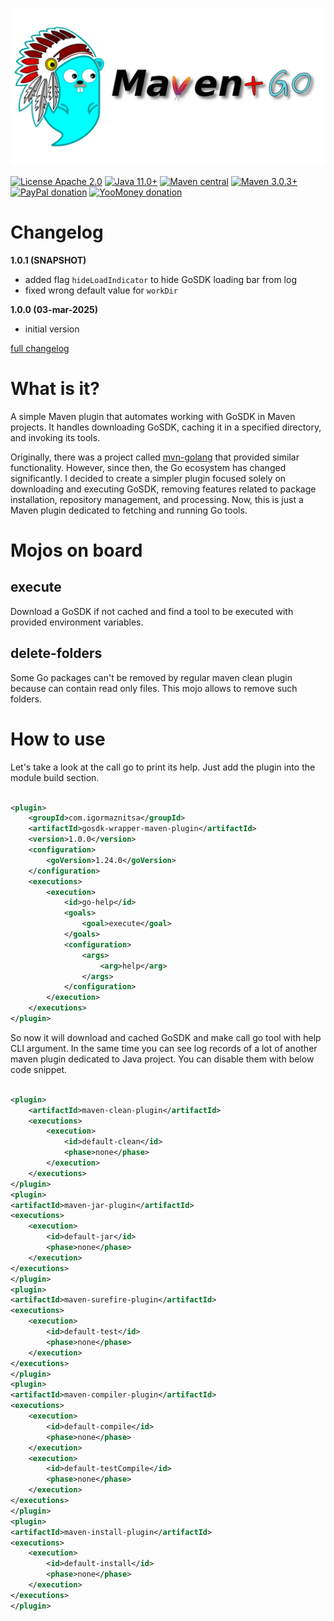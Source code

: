 ![mvn-golang](assets/git_banner.png)

[![License Apache 2.0](https://img.shields.io/badge/license-Apache%20License%202.0-green.svg)](http://www.apache.org/licenses/LICENSE-2.0)
[![Java 11.0+](https://img.shields.io/badge/java-11.0%2b-green.svg)](http://www.oracle.com/technetwork/java/javase/downloads/index.html)
[![Maven central](https://maven-badges.herokuapp.com/maven-central/com.igormaznitsa/gosdk-wrapper-maven-plugin/badge.svg)](http://search.maven.org/#artifactdetails|com.igormaznitsa|gosdk-wrapper-maven-plugin|1.0.0|jar)
[![Maven 3.0.3+](https://img.shields.io/badge/maven-3.8.1%2b-green.svg)](https://maven.apache.org/)
[![PayPal donation](https://img.shields.io/badge/donation-PayPal-cyan.svg)](https://www.paypal.com/cgi-bin/webscr?cmd=_s-xclick&hosted_button_id=AHWJHJFBAWGL2)
[![YooMoney donation](https://img.shields.io/badge/donation-Yoo.money-blue.svg)](https://yoomoney.ru/to/41001158080699)

# Changelog

__1.0.1 (SNAPSHOT)__

- added flag `hideLoadIndicator` to hide GoSDK loading bar from log
- fixed wrong default value for `workDir`

__1.0.0 (03-mar-2025)__

- initial version

[full changelog](https://github.com/raydac/gosdk-wrapper-maven-plugin/blob/master/CHANGELOG.md)

# What is it?

A simple Maven plugin that automates working with GoSDK in Maven projects. It handles downloading GoSDK, caching it in a
specified directory, and invoking its tools.

Originally, there was a project called [mvn-golang](https://github.com/raydac/mvn-golang) that provided similar
functionality. However, since then, the Go ecosystem has changed significantly. I decided to create a simpler plugin
focused solely on downloading and executing GoSDK, removing features related to package installation, repository
management, and processing. Now, this is just a Maven plugin dedicated to fetching and running Go tools.

# Mojos on board

## execute

Download a GoSDK if not cached and find a tool to be executed with provided environment variables.

## delete-folders

Some Go packages can't be removed by regular maven clean plugin because can contain read only files. This mojo allows to
remove such folders.

# How to use

Let's take a look at the call go to print its help. Just add the plugin into the module build section.

```xml

<plugin>
    <groupId>com.igormaznitsa</groupId>
    <artifactId>gosdk-wrapper-maven-plugin</artifactId>
    <version>1.0.0</version>
    <configuration>
        <goVersion>1.24.0</goVersion>
    </configuration>
    <executions>
        <execution>
            <id>go-help</id>
            <goals>
                <goal>execute</goal>
            </goals>
            <configuration>
                <args>
                    <arg>help</arg>
                </args>
            </configuration>
        </execution>
    </executions>
</plugin>
```

So now it will download and cached GoSDK and make call go tool with help CLI argument.
In the same time you can see log records of a lot of another maven plugin dedicated to Java project. You can disable
them with below code snippet.

```xml

<plugin>
    <artifactId>maven-clean-plugin</artifactId>
    <executions>
        <execution>
            <id>default-clean</id>
            <phase>none</phase>
        </execution>
    </executions>
</plugin>
<plugin>
<artifactId>maven-jar-plugin</artifactId>
<executions>
    <execution>
        <id>default-jar</id>
        <phase>none</phase>
    </execution>
</executions>
</plugin>
<plugin>
<artifactId>maven-surefire-plugin</artifactId>
<executions>
    <execution>
        <id>default-test</id>
        <phase>none</phase>
    </execution>
</executions>
</plugin>
<plugin>
<artifactId>maven-compiler-plugin</artifactId>
<executions>
    <execution>
        <id>default-compile</id>
        <phase>none</phase>
    </execution>
    <execution>
        <id>default-testCompile</id>
        <phase>none</phase>
    </execution>
</executions>
</plugin>
<plugin>
<artifactId>maven-install-plugin</artifactId>
<executions>
    <execution>
        <id>default-install</id>
        <phase>none</phase>
    </execution>
</executions>
</plugin>
```

